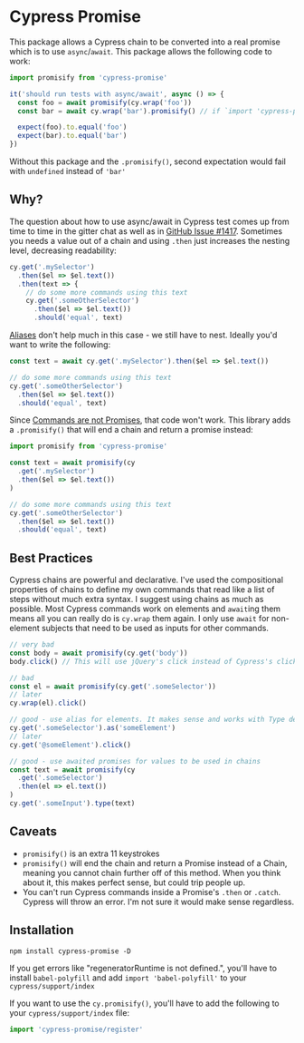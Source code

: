 # Cypress Promise

This package allows a Cypress chain to be converted into a real promise which is to use `async`/`await`. This package allows the following code to work:

```ts
import promisify from 'cypress-promise'

it('should run tests with async/await', async () => {
  const foo = await promisify(cy.wrap('foo'))
  const bar = await cy.wrap('bar').promisify() // if `import 'cypress-promise/register` is used in support file

  expect(foo).to.equal('foo')
  expect(bar).to.equal('bar')
})
```

Without this package and the `.promisify()`, second expectation would fail with `undefined` instead of `'bar'`

## Why?
The question about how to use async/await in Cypress test comes up from time to time in the gitter chat as well as in [GitHub Issue #1417](https://github.com/cypress-io/cypress/issues/1417). Sometimes you needs a value out of a chain and using `.then` just increases the nesting level, decreasing readability:

```ts
cy.get('.mySelector')
  .then($el => $el.text())
  .then(text => {
    // do some more commands using this text
    cy.get('.someOtherSelector')
      .then($el => $el.text())
      .should('equal', text)
```

[Aliases](https://docs.cypress.io/guides/core-concepts/variables-and-aliases.html) don't help much in this case - we still have to nest. Ideally you'd want to write the following:

```ts
const text = await cy.get('.mySelector').then($el => $el.text())

// do some more commands using this text
cy.get('.someOtherSelector')
  .then($el => $el.text())
  .should('equal', text)
```

Since [Commands are not Promises](https://docs.cypress.io/guides/core-concepts/introduction-to-cypress.html#Commands-Are-Not-Promises), that code won't work. This library adds a `.promisify()` that will end a chain and return a promise instead:

```ts
import promisify from 'cypress-promise'

const text = await promisify(cy
  .get('.mySelector')
  .then($el => $el.text())
)

// do some more commands using this text
cy.get('.someOtherSelector')
  .then($el => $el.text())
  .should('equal', text)
```

## Best Practices
Cypress chains are powerful and declarative. I've used the compositional properties of chains to define my own commands that read like a list of steps without much extra syntax. I suggest using chains as much as possible. Most Cypress commands work on elements and `await`ing them means all you can really do is `cy.wrap` them again. I only use `await` for non-element subjects that need to be used as inputs for other commands.

```ts
// very bad
const body = await promisify(cy.get('body'))
body.click() // This will use jQuery's click instead of Cypress's click, losing the power of Cypress

// bad
const el = await promisify(cy.get('.someSelector'))
// later
cy.wrap(el).click()

// good - use alias for elements. It makes sense and works with Type definitions
cy.get('.someSelector').as('someElement')
// later
cy.get('@someElement').click()

// good - use awaited promises for values to be used in chains
const text = await promisify(cy
  .get('.someSelector')
  .then(el => el.text())
)
cy.get('.someInput').type(text)
```

## Caveats
* `promisify()` is an extra 11 keystrokes
* `promisify()` will end the chain and return a Promise instead of a Chain, meaning you cannot chain further off of this method. When you think about it, this makes perfect sense, but could trip people up.
* You can't run Cypress commands inside a Promise's `.then` or `.catch`. Cypress will throw an error. I'm not sure it would make sense regardless.

## Installation
```
npm install cypress-promise -D
```

If you get errors like "regeneratorRuntime is not defined.", you'll have to install `babel-polyfill` and add `import 'babel-polyfill'` to your `cypress/support/index`

If you want to use the `cy.promisify()`, you'll have to add the following to your `cypress/support/index` file:

```ts
import 'cypress-promise/register'
```

